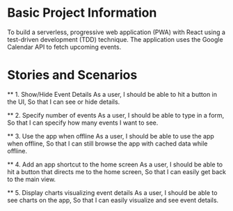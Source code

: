 # Basic Project Information 
To build a serverless, progressive web application (PWA) with React using a
test-driven development (TDD) technique. The application uses the Google
Calendar API to fetch upcoming events.

# Stories and Scenarios 
** 1. Show/Hide Event Details
As a user,
I should be able to hit a button in the UI,
So that I can see or hide details.

** 2. Specify number of events
As a user,
I should be able to type in a form,
So that I can specify how many events I want to see.

** 3. Use the app when offline
As a user,
I should be able to use the app when offline,
So that I can still browse the app with cached data while offline.

** 4. Add an app shortcut to the home screen
As a user, 
I should be able to hit a button that directs me to the home screen, 
So that I can easily get back to the main view.

** 5. Display charts visualizing event details 
As a user, 
I should be able to see charts on the app, 
So that I can easily visualize and see event details.
